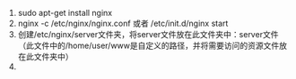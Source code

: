 1. sudo apt-get install nginx
2. nginx -c /etc/nginx/nginx.conf 或者 /etc/init.d/nginx start
3. 创建/etc/nginx/server文件夹，将server文件放在此文件夹中：server文件（此文件中的/home/user/www是自定义的路径，并将需要访问的资源文件放在此文件夹中）
4. 
